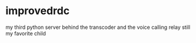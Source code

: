 # improvedrdc
my third python server
behind the transcoder and the voice calling relay
still my favorite child
